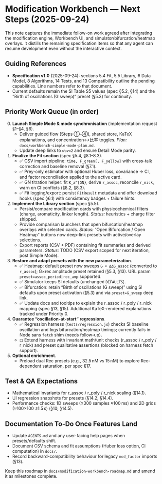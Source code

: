 # Modification Workbench — Next Steps (2025-09-24)

This note captures the immediate follow-on work agreed after integrating the modification engine, Workbench UI, and simulator/bifurcation/heatmap overlays. It distills the remaining specification items so that any agent can resume development even without the interactive context.

## Guiding References
- **Specification v1.0** (2025-09-24): sections 5.4 Fit, 5.5 Library, 6 Data Model, 8 Algorithms, 14 Tests, and 13 Compatibility outline the pending capabilities. Line numbers refer to that document.
- Current defaults remain the SI Table S5 values (spec §5.2, §14) and the “Birth of oscillations (G sweep)” preset (§5.3) for continuity.

## Priority Work Queue (in order)
0. **Launch Simple Mode & mode synchronisation** (implementation request §1–§4, §6).
   - Deliver guided flow (Steps ①–④), shared store, KaTeX explanations, and concentration↔比率 toggles. _Plan:_ `docs/workbench-simple-mode-plan.md`.
   - Update deep links to `wbv=2` and ensure Detail Mode parity.
1. **Finalize the Fit section** (spec §5.4, §8.1–8.3).
   - ✅ CSV import pipeline: `time, F_green[, F_yellow]` with cross-talk correction and baseline removal (§7.1).
   - ✅ Prey-only estimator with optional Huber loss, covariance → CI, and factor reconciliation applied to the active card.
   - ✅ GN titration helper: fit `K_a^{GN}`, derive `r_assoc`, reconcile `r_nick`, warn on CI conflicts (§8.2, §8.3).
   - ✅ Fit logging/export: persist `FitResult` metadata and offer download hooks (spec §6.1) with consistency badges + failure hints.
2. **Implement the Library section** (spec §5.5).
   - Persist/compare modification cards with physicochemical filters (charge, aromaticity, linker length). _Status:_ heuristics + charge filter shipped.
   - Provide comparison launchers that open bifurcation/heatmap overlays with selected cards. _Status:_ “Open Bifurcation / Open Heatmap” buttons now deep-link presets with active/overlay selections.
   - Export reports (CSV + PDF) containing fit summaries and derived parameters. _Status:_ TODO (CSV export scoped for next iteration, post Simple Mode).
3. **Restore and adapt presets with the new parameterization**.
   - ✅ Heatmap: default preset now sweeps `G × ΔΔG_assoc` (converted to `r_assoc`); G×rec amplitude preset retained (§5.3, §13). URL param `preset=assoc_period|rec_amp` supported.
   - ✅ Simulator keeps SI defaults (unchanged `DEFAULTS`).
   - ✅ Bifurcation: retain “Birth of oscillations (G sweep)” using SI defaults upon preset activation (§5.3) and via `preset=G_sweep` deep link.
   - ✅ Update docs and tooltips to explain the r_assoc / r_poly / r_nick mapping (spec §13, §15). Additional KaTeX-rendered explanations tracked under Priority 0.
4. **Guarantee “oscillation-at-start” regressions**.
   - ✅ Regression harness (`tests/regression.js`) checks SI baseline oscillation and logs bifurcation/heatmap timings; currently fails in Node sans `fetch` shim (needs follow-up).
   - ◻ Extend harness with invariant math/unit checks (r_assoc / r_poly / r_nick) and preset qualitative assertions (blocked on harness fetch support).
5. **Optional enrichment**.
   - Preload dual Rec presets (e.g., 32.5 nM vs 15 nM) to explore Rec-dependent saturation, per spec §17.

## Test & QA Expectations
- Mathematical invariants for r_assoc / r_poly / r_nick scaling (§14.1).
- UI regression snapshots for presets (§14.2, §14.4).
- Performance checks: 1D sweeps (≤300 samples ≈100 ms) and 2D grids (≈100×100 ≤1.5 s) (§10, §14.5).

## Documentation To-Do Once Features Land
- Update `AGENTS.md` and any user-facing help pages when presets/defaults shift.
- Document CSV schema and fit assumptions (Huber loss option, CI computation) in `docs/`.
- Record backward-compatibility behaviour for legacy `mod_factor` imports (§13).

Keep this roadmap in `docs/modification-workbench-roadmap.md` and amend it as milestones complete.

